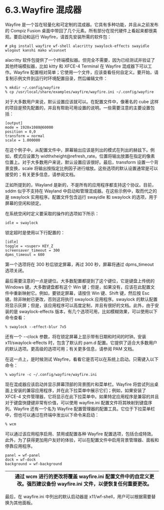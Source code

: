 # 6.3.Wayfire 混成器

Wayfire 是一个旨在轻量化和可定制的混成器。它具有多种功能，并且从之前发布的 Compiz Fusion 桌面中带回了几个元素。所有部分在现代硬件上看起来都很美观。要启动和运行 Wayfire，请首先安装所需的软件包：

```
# pkg install wayfire wf-shell alacritty swaylock-effects swayidle wlogout kanshi mako wlsunset
```

alacritty 软件包提供了一个终端模拟器。但完全不需要，因为已经测试并验证了其他终端模拟器，比如 kitty 和 XFCE-4 Terminal 在 Wayfire 混成器下可以工作。Wayfire 配置相对简单；它使用一个文件，应该查看任何自定义。要开始，请复制示例文件到运行时环境配置目录，然后编辑文件：

```
% mkdir ~/.config/wayfire
% cp /usr/local/share/examples/wayfire/wayfire.ini ~/.config/wayfire
```

对于大多数用户来说，默认设置应该就可以。在配置文件中，像著名的 cube 这样的项目是预先配置的，并且有帮助可用设置的说明。一些需要注意的主要设置包括：

```
[output]
mode = 1920x1080@60000
position = 0,0
transform = normal
scale = 1.000000
```

在这个例子中，从配置文件中，屏幕输出应该是列出的模式在列出的赫兹下。例如，模式应设置为 widthxheight@refresh_rate。位置将输出放置在指定的像素位置上。对于大多数用户来说，默认设置应该很好。最后，transform 设置一个背景变换，scale 将输出按指定比例因子进行缩放。这些选项的默认设置通常是可以接受的；有关更多信息，请参阅文档。

正如所提到的，Wayland 是新的，不是所有的应用程序都支持这个协议。目前，sddm 似乎不支持在 Wayland 中启动和管理混成器。在这些示例中，取而代之的是 swaylock 实用程序。配置文件包含运行 swayidle 和 swaylock 的选项，用于屏幕的空闲和锁定。

在系统空闲时定义要采取的操作的选项如下所示：

```
idle = swaylock
```

锁定超时是使用以下行配置的：

```
[idle]
toggle = <super> KEY_Z
screensaver_timeout = 300
dpms_timeout = 600
```

第一个选项将在 300 秒后锁定屏幕，再过 300 秒，屏幕将通过 dpms_timeout 选项关闭。

最后需要注意的一点是键位。大多数配置都提到了这个键位，它是键盘上传统的 Windows 键。大多数键盘都有这个 Win 键；但是，如果没有，应该在此配置文件中重新映射它。例如，要锁定屏幕，请按住 Win 键、Shift 键，然后按 Esc 键。除非映射已更改，否则这将执行 swaylock 应用程序。swaylock 的默认配置将显示灰屏；但是，该应用程序可以高度定制，并且有很好的文档。此外，由于安装的是 swaylock-effects 版本，有几个选项可用，比如模糊效果，可以使用以下命令查看：

```
% swaylock --effect-blur 7x5
```

还有一个 --clock 参数，将在锁定屏幕上显示带有日期和时间的时钟。安装 x11/swaylock-effects 时，包含了默认的 pam.d 配置。它提供了适合大多数用户的默认选项。更高级的选项可用；有关更多信息，请参阅 PAM 文档。

在这一点上，是时候测试 Wayfire，看看它是否可以在系统上启动。只需键入以下命令：

```
% wayfire -c ~/.config/wayfire/wayfire.ini
```

现在混成器应该启动并显示屏幕顶部的背景图片和菜单栏。Wayfire 将尝试列出桌面上安装的兼容应用程序，并在此下拉菜单中展示它们；例如，如果安装了 XFCE-4 文件管理器，它将显示在此下拉菜单中。如果特定应用程序是兼容的并且对于键盘快捷键非常有价值，可以使用 wayfire.ini 配置文件将其映射到键盘序列。Wayfire 还有一个名为 Wayfire 配置管理器的配置工具。它位于下拉菜单栏中，但也可以通过在终端中发出以下命令来启动：

```
% wcm
```

可以通过该应用程序启用、禁用或配置各种 Wayfire 配置选项，包括合成特效。此外，为了获得更加用户友好的体验，可以在配置文件中启用背景管理器、面板和停靠应用程序。

```
panel = wf-panel
dock = wf-dock
background = wf-background
```

|  | 通过 wcm 进行的更改将覆盖 wayfire.ini 配置文件中的自定义更改。强烈建议备份 wayfire.ini 文件，以便恢复任何重要更改。|
| -- | --------------------------------------------------------------------------------------------------------------------- |

最后，在 wayfire.ini 中列出的默认启动器是 x11/wf-shell，用户可以根据需要替换为其他面板。
